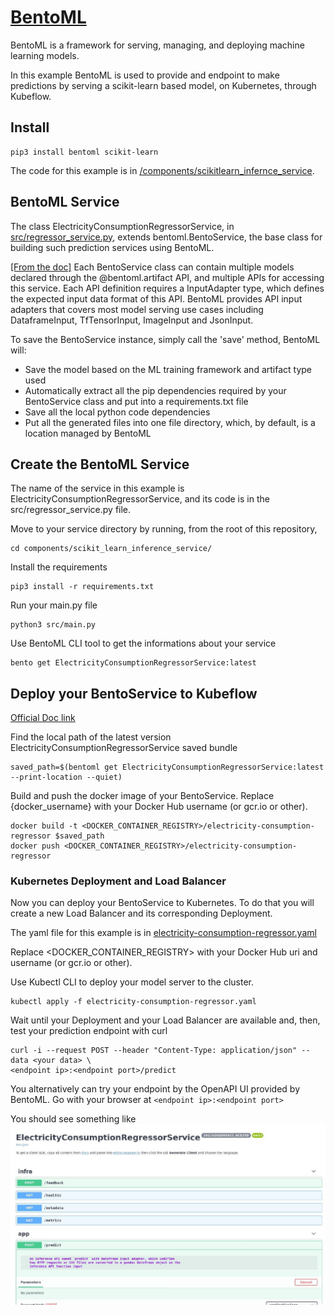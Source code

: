# [BentoML](https://docs.bentoml.org/en/latest/)
BentoML is a framework for serving, managing, and deploying machine learning models.

In this example BentoML is used to provide and endpoint to make predictions by serving a scikit-learn based model,
on Kubernetes, through Kubeflow.

## Install

```
pip3 install bentoml scikit-learn
```
 
The code for this example is in [/components/scikitlearn_infernce_service](/components/scikit_learn_infernce_service).

## BentoML Service
The class ElectricityConsumptionRegressorService, in
[src/regressor_service.py](/components/scikit_learn_infernce_service/src/regressor_service.py), extends bentoml.BentoService,
the base class for building such prediction services using BentoML.

[[From the doc]](https://docs.bentoml.org/en/latest/concepts.html)
Each BentoService class can contain multiple models declared through the @bentoml.artifact API,
and multiple APIs for accessing this service. Each API definition requires a InputAdapter type,
which defines the expected input data format of this API. BentoML provides API input adapters
that covers most model serving use cases including DataframeInput, TfTensorInput, ImageInput
and JsonInput.

To save the BentoService instance, simply call the 'save' method, BentoML will:
* Save the model based on the ML training framework and artifact type used
* Automatically extract all the pip dependencies required by your BentoService class and put into a requirements.txt file
* Save all the local python code dependencies
* Put all the generated files into one file directory, which, by default, is a location managed by BentoML

## Create the BentoML Service
The name of the service in this example is ElectricityConsumptionRegressorService, and its code is in the
src/regressor_service.py file.

Move to your service directory by running, from the root of this repository,
```
cd components/scikit_learn_inference_service/
```

Install the requirements
```
pip3 install -r requirements.txt
```

Run your main.py file
```
python3 src/main.py
```

Use BentoML CLI tool to get the informations about your service
```
bento get ElectricityConsumptionRegressorService:latest
```

## Deploy your BentoService to Kubeflow
[Official Doc link](https://docs.bentoml.org/en/latest/deployment/kubeflow.html#deploying-to-kubeflow)

Find the local path of the latest version ElectricityConsumptionRegressorService saved bundle
```
saved_path=$(bentoml get ElectricityConsumptionRegressorService:latest --print-location --quiet)
```

Build and push the docker image of your BentoService.
Replace {docker_username} with your Docker Hub username (or gcr.io or other).

```
docker build -t <DOCKER_CONTAINER_REGISTRY>/electricity-consumption-regressor $saved_path
docker push <DOCKER_CONTAINER_REGISTRY>/electricity-consumption-regressor
```

### Kubernetes Deployment and Load Balancer
Now you can deploy your BentoService to Kubernetes. To do that you will create a new Load Balancer and its corresponding
Deployment.

The yaml file for this example is in
[electricity-consumption-regressor.yaml](/components/scikit_learn_infernce_service/electricity-consumption-regressor.yaml)

Replace <DOCKER_CONTAINER_REGISTRY> with your Docker Hub uri and username (or gcr.io or other).

Use Kubectl CLI to deploy your model server to the cluster.

```
kubectl apply -f electricity-consumption-regressor.yaml
```

Wait until your Deployment and your Load Balancer are available and, then, test your prediction endpoint with curl
```
curl -i --request POST --header "Content-Type: application/json" --data <your data> \
<endpoint ip>:<endpoint port>/predict
```

You alternatively can try your endpoint by the OpenAPI UI provided by BentoML.
Go with your browser at ```<endpoint ip>:<endpoint port>```

You should see something like
![BentoML OpenAPI example](/doc/images/bentoml_openapi_endpoint_example.png)